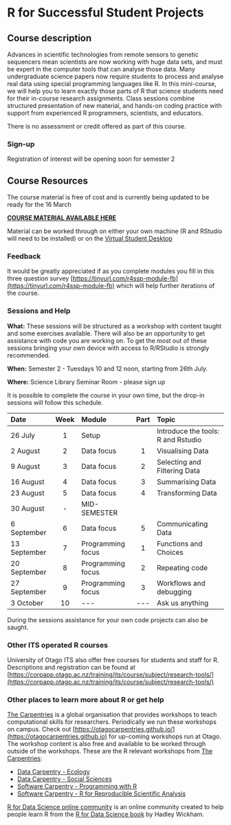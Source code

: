 # R for Successful Student Projects

## Course description

Advances in scientific technologies from remote sensors to genetic sequencers mean scientists are now working with huge data sets, and must be expert in the computer tools that can analyse those data. Many undergraduate science papers now require students to process and analyse real data using special programming languages like R. In this mini-course, we will help you to learn exactly those parts of R that science students need for their in-course research assignments. Class sessions combine structured presentation of new material, and hands-on coding practice with support from experienced R programmers, scientists, and educators.

There is no assessment or credit offered as part of this course.

### Sign-up

Registration of interest will be opening soon for semester 2

<!--
Please register your interest for attendance by filling in this [**form:** https://forms.gle/sASc1wPzofzkPHUj9](https://forms.gle/sASc1wPzofzkPHUj9). We'll send you reminders each week for the upcoming session.
-->

## Course Resources

The course material is free of cost and is currently being updated to be ready for the 16 March

**[COURSE MATERIAL AVAILABLE HERE](https://rtis-training.github.io/2022-s2-r4ssp/index.html)**


<!--
- [Handouts and Exercises](https://drive.google.com/drive/folders/1ttf1s8-vkJNOlHdphfi2zFyMq6gGEvCy?usp=sharing) - licensed under [CC-BY-SA](https://creativecommons.org/licenses/by-sa/4.0/)
- [The R for Data Science online book](https://r4ds.had.co.nz) (main reference text)
- [Tabular data analysis with R and the Tidyverse](https://static-bcrf.biochem.wisc.edu/courses/Tabular-data-analysis-with-R-and-Tidyverse/book/)
-->
Material can be worked through on either your own machine (R and RStudio will need to be installed) or on the [Virtual Student Desktop](https://blogs.otago.ac.nz/studentit/student-desktop/)

### Feedback

It would be greatly appreciated if as you complete modules you fill in this three question survey [https://tinyurl.com/r4ssp-module-fb](https://tinyurl.com/r4ssp-module-fb) which will help further iterations of the course.

### Sessions and Help

**What:** These sessions will be structured as a workshop with content taught and some exercises available. There will also be an opportunity to get assistance with code you are working on. To get the most out of these sessions bringing your own device with access to R/RStudio is strongly recommended.

**When:** Semester 2 - Tuesdays 10 and 12 noon, starting from 26th July.

**Where:** Science Library Seminar Room - please sign up

It is possible to complete the course in your own time, but the drop-in sessions will follow this schedule.

Date | Week | Module | Part | Topic 
:--|:-:|:-|:-:|:--
26 July | 1 | Setup | | Introduce the tools: R and Rstudio 
2 August | 2 | Data focus |1 | Visualising Data 
9 August | 3 | Data focus |2 | Selecting and Filtering Data
16 August | 4 | Data focus |3 | Summarising Data 
23 August| 5 | Data focus |4 | Transforming Data 
30 August | - | MID-SEMESTER | |
6 September | 6 | Data focus |5 | Communicating Data
13 September | 7 | Programming focus | 1 | Functions and Choices
20 September | 8 | Programming focus | 2 | Repeating code
27 September | 9 | Programming focus | 3 | Workflows and debugging 
3 October | 10 | --- | --- | Ask us anything

During the sessions assistance for your own code projects can also be saught.



### Other ITS operated R courses

University of Otago ITS also offer free courses for students and staff for R. Descriptions and registration can be found at [https://corpapp.otago.ac.nz/training/its/course/subject/research-tools/](https://corpapp.otago.ac.nz/training/its/course/subject/research-tools/)

### Other places to learn more about R or get help

[The Carpentries](https://carpentries.org) is a global organisation that provides workshops to teach computational skills for researchers. Periodically we run these workshops on campus. Check out [https://otagocarpentries.github.io/](https://otagocarpentries.github.io) for up-coming workshops run at Otago. The workshop content is also free and available to be worked through outside of the workshops. These are the R relevant workshops from [The Carpentries](https://carpentries.org):

- [Data Carpentry - Ecology](https://datacarpentry.org/R-ecology-lesson/)
- [Data Carpentry - Social Sciences](https://datacarpentry.org/r-socialsci/)
- [Software Carpentry - Programming with R](http://swcarpentry.github.io/r-novice-inflammation)
- [Software Carpentry - R for Reproducible Scientific Analysis](http://swcarpentry.github.io/r-novice-gapminder)

[R for Data Science online community](https://www.rfordatasci.com) is an online community created to help people learn R from the [R for Data Science book](https://r4ds.had.co.nz) by Hadley Wickham.
